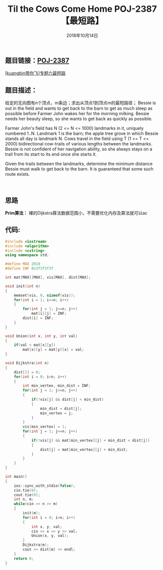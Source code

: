 ﻿---
title: Til the Cows Come Home POJ-2387【最短路】
date: 2018年10月14日
tags: 
	- 最短路
	- 算法
categories: kuangbin带你飞【专题六】 最短路
---
## **题目链接**：[POJ-2387][1]
[[kuangbin带你飞]专题六最短路][2]
</br>
## **题目描述**：
给定的无向图有n个顶点，m条边；求出从顶点1到顶点m的最短路径；
Bessie is out in the field and wants to get back to the barn to get as much sleep as possible before Farmer John wakes her for the morning milking. Bessie needs her beauty sleep, so she wants to get back as quickly as possible. 

Farmer John's field has N (2 <= N <= 1000) landmarks in it, uniquely numbered 1..N. Landmark 1 is the barn; the apple tree grove in which Bessie stands all day is landmark N. Cows travel in the field using T (1 <= T <= 2000) bidirectional cow-trails of various lengths between the landmarks. Bessie is not confident of her navigation ability, so she always stays on a trail from its start to its end once she starts it. 

Given the trails between the landmarks, determine the minimum distance Bessie must walk to get back to the barn. It is guaranteed that some such route exists.
<escape><!-- more --></escape>

</br>

## **思路**
**Prim算法：**
    裸的Dijkstra算法数据范围小，不需要优化内存及算法就可以ac
</br>

##  **代码**:
``` c++
#include <iostream>
#include <algorithm>
#include <cstring>
using namespace std;

#define MAX 2010
#define INF 0x3f3f3f3f

int mat[MAX][MAX], vis[MAX], dist[MAX];

void init(int n)
{
    memset(vis, 0, sizeof(vis));
    for(int i = 1; i<=n; i++)
    {
        for(int j = 1; j<=n; j++)
            mat[i][j] = INF;
        dist[i] = INF;
    }
}

void Union(int x, int y, int val)
{
    if(val < mat[x][y])
        mat[x][y] = mat[y][x] = val;
}

void Dijkstra(int n)
{
    dist[1] = 0;
    for(int i = 0; i<n; i++)
    {
        int min_vertex, min_dist = INF;
        for(int j = 1; j<=n; j++)
        {
            if(!vis[j] && dist[j] < min_dist)
            {
                min_dist = dist[j];
                min_vertex = j;
            }
        }
        vis[min_vertex] = 1;
        for(int j = 1; j<=n; j++)
        {
            if(!vis[j] && mat[min_vertex][j] + min_dist < dist[j])
            {
                dist[j] = mat[min_vertex][j] + min_dist;
            }
        }
    }
}

int main()
{
    ios::sync_with_stdio(false);
    cin.tie(0);
    cout.tie(0);
    int n, m;
    while(cin >> n >> m)
    {
        init(m);
        for(int i = 0; i<n; i++)
        {
            int x, y, val;
            cin >> x >> y >> val;
            Union(x, y, val);
        }
        Dijkstra(m);
        cout << dist[m] << endl;
    }
    return 0;
}



```



  [1]: https://vjudge.net/problem/18265/origin
  [2]: https://vjudge.net/contest/66569